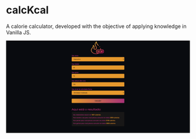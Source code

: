 # calcKcal

A calorie calculator, developed with the objective of applying knowledge in Vanilla JS.

<img src="./assets/images/print.png" alt="Print" />